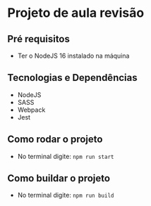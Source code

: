 # Projeto de aula revisão

## Pré requisitos
- Ter o NodeJS 16 instalado na máquina

## Tecnologias e Dependências
- NodeJS
- SASS
- Webpack
- Jest

## Como rodar o projeto
- No terminal digite:
```npm run start```

## Como buildar o projeto
- No terminal digite:
```npm run build```